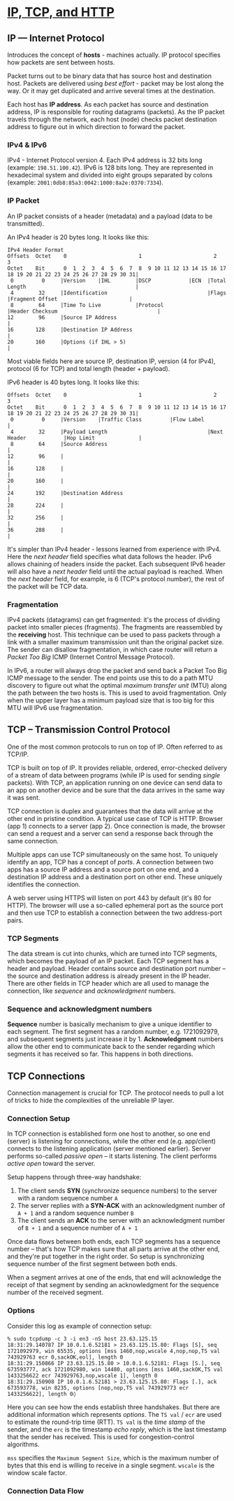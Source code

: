 # [IP, TCP, and HTTP](https://www.objc.io/issues/10-syncing-data/ip-tcp-http/)

## IP — Internet Protocol

Introduces the concept of **hosts** - machines actually. IP protocol specifies how packets are sent between hosts.

Packet turns out to be binary data that has source host and destination host. Packets are delivered using _best effort_ - packet may be lost along the way. Or it may get duplicated and arrive several times at the destination.

Each host has **IP address**. As each packet has source and destination address, IP is responsible for routing datagrams (packets). As the IP packet travels through the network, each host (node) checks packet destination address to figure out in which direction to forward the packet.

### IPv4 & IPv6

IPv4 - Internet Protocol version 4. Each IPv4 address is 32 bits long (example: `198.51.100.42`). IPv6 is 128 bits long. They are represented in hexadecimal system and divided into eight groups separated by colons (example: `2001:0db8:85a3:0042:1000:8a2e:0370:7334`).

### IP Packet

An IP packet consists of a header (metadata) and a payload (data to be transmitted).

An IPv4 header is 20 bytes long. It looks like this:

```IPv4
IPv4 Header Format
Offsets  Octet    0                       1                       2                       3
Octet    Bit      0  1  2  3  4  5  6  7  8  9 10 11 12 13 14 15 16 17 18 19 20 21 22 23 24 25 26 27 28 29 30 31|
 0         0     |Version    |IHL        |DSCP            |ECN  |Total Length                                   |
 4        32     |Identification                                |Flags   |Fragment Offset                       |
 8        64     |Time To Live           |Protocol              |Header Checksum                                |
12        96     |Source IP Address                                                                             |
16       128     |Destination IP Address                                                                        |
20       160     |Options (if IHL > 5)                                                                          |
```

Most viable fields here are source IP, destination IP, version (4 for IPv4), protocol (6 for TCP) and total length (header + payload).

IPv6 header is 40 bytes long. It looks like this:

```IPv6
Offsets  Octet    0                       1                       2                       3
Octet    Bit      0  1  2  3  4  5  6  7  8  9 10 11 12 13 14 15 16 17 18 19 20 21 22 23 24 25 26 27 28 29 30 31|
 0         0     |Version    |Traffic Class         |Flow Label                                                 |
 4        32     |Payload Length                                |Next Header            |Hop Limit              |
 8        64     |Source Address                                                                                |
12        96     |                                                                                              |
16       128     |                                                                                              |
20       160     |                                                                                              |
24       192     |Destination Address                                                                           |
28       224     |                                                                                              |
32       256     |                                                                                              |
36       288     |                                                                                              |
```

It's simpler than IPv4 header - lessons learned from experience with IPv4. Here the _next header_ field specifies what data follows the header. IPv6 allows chaining of headers inside the packet. Each subsequent IPv6 header will also have a _next header_ field until the actual payload is reached. When the _next header_ field, for example, is 6 (TCP's protocol number), the rest of the packet will be TCP data.

### Fragmentation

IPv4 packets (datagrams) can get fragmented: it's the process of dividing packet into smaller pieces (fragments). The fragments are reassembled by the **receiving** host. This technique can be used to pass packets through a link with a smaller maximum transmission unit than the original packet size. The sender can disallow fragmentation, in which case router will return a _Packet Too Big_ ICMP (Internet Control Message Protocol).

In IPv6, a router will always drop the packet and send back a Packet Too Big ICMP message to the sender. The end points use this to do a path MTU discovery to figure out what the optimal _maximum transfer unit_ (MTU) along the path between the two hosts is. This is used to avoid fragmentation. Only when the upper layer has a minimum payload size that is too big for this MTU will IPv6 use fragmentation.

## TCP – Transmission Control Protocol

One of the most common protocols to run on top of IP. Often referred to as TCP/IP.

TCP is built on top of IP. It provides reliable, ordered, error-checked delivery of a stream of data between programs (while IP is used for sending _single_ packets). With TCP, an application running on one device can send data to an app on another device and be sure that the data arrives in the same way it was sent.

TCP connection is duplex and guarantees that the data will arrive at the other end in pristine condition. A typical use case of TCP is HTTP. Browser (app 1) connects to a server (app 2). Once connection is made, the browser can send a request and a server can send a response back through the same connection.

Multiple apps can use TCP simultaneously on the same host. To uniquely identify an app, TCP has a concept of _ports_. A connection between two apps has a source IP address and a source port on one end, and a destination IP address and a destination port on other end. These uniquely identifies the connection.

A web server using HTTPS will listen on port 443 by default (it's 80 for HTTP). The browser will use a so-called ephemeral port as the source port and then use TCP to establish a connection between the two address-port pairs.

### TCP Segments

The data stream is cut into chunks, which are turned into TCP segments, which becomes the payload of an IP packet. Each TCP segment has a header and payload. Header contains source and destination port number – the source and destination address is already present in the IP header. There are other fields in TCP header which are all used to manage the connection, like _sequence_ and _acknowledgment_ numbers.

### Sequence and acknowledgment numbers

**Sequence** number is basically mechanism to give a unique identifier to each segment. The first segment has a random number, e.g. 1721092979, and subsequent segments just increase it by 1. **Acknowledgment** numbers allow the other end to communicate back to the sender regarding which segments it has received so far. This happens in both directions.

## TCP Connections

Connection management is crucial for TCP. The protocol needs to pull a lot of tricks to hide the complexities of the unreliable IP layer.

### Connection Setup

In TCP connection is established form one host to another, so one end (server) is listening for connections, while the other end (e.g. app/client) connects to the listening application (server mentioned earlier). Server performs so-called _passive open_ – it starts listening. The client performs _active open_ toward the server.

Setup happens through three-way handshake:

1. The client sends **SYN** (synchronize sequence numbers) to the server with a random sequence number `A`
2. The server replies with a **SYN-ACK** with an acknowledgment number of `A + 1` and a random sequence number `B`
3. The client sends an **ACK** to the server with an acknowledgment number of `B + 1` and a sequence number of `A + 1`

Once data flows between both ends, each TCP segments has a sequence number – that's how TCP makes sure that all parts arrive at the other end, and they're put together in the right order. So setup is synchronizing sequence number of the first segment between both ends.

When a segment arrives at one of the ends, that end will acknowledge the receipt of that segment by sending an acknowledgment for the sequence number of the received segment.

### Options

Consider this log as example of connection setup:

```
% sudo tcpdump -c 3 -i en3 -nS host 23.63.125.15
18:31:29.140787 IP 10.0.1.6.52181 > 23.63.125.15.80: Flags [S], seq 1721092979, win 65535, options [mss 1460,nop,wscale 4,nop,nop,TS val 743929763 ecr 0,sackOK,eol], length 0
18:31:29.150866 IP 23.63.125.15.80 > 10.0.1.6.52181: Flags [S.], seq 673593777, ack 1721092980, win 14480, options [mss 1460,sackOK,TS val 1433256622 ecr 743929763,nop,wscale 1], length 0
18:31:29.150908 IP 10.0.1.6.52181 > 23.63.125.15.80: Flags [.], ack 673593778, win 8235, options [nop,nop,TS val 743929773 ecr 1433256622], length 0◊
```

Here you can see how the ends establish three handshakes. But there are additional information which represents _options_. The `TS val` / `ecr` are used to estimate the round-trip time (RTT). `TS val` is the _time stamp_ of the sender, and the `erc` is the timestamp _echo reply_, which is the last timestamp that the sender has received. This is used for congestion-control algorithms.

`mss` specifies the `Maximum Segment Size`, which is the maximum number of bytes that this end is willing to receive in a single segment. `wscale` is the window scale factor.

### Connection Data Flow
